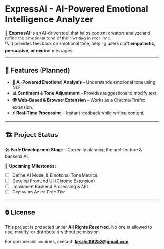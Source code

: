 # ExpressAI - AI-Powered Emotional Intelligence Analyzer  

🚀 **ExpressAI** is an AI-driven tool that helps content creators analyze and refine the emotional tone of their writing in real-time.  
🔍 It provides feedback on emotional tone, helping users craft **empathetic, persuasive, or neutral** messages.  

---

## 📌 Features (Planned)
- **🧠 AI-Powered Emotional Analysis** – Understands emotional tone using NLP.  
- **📊 Sentiment & Tone Adjustment** – Provides suggestions to modify text.  
- **🌍 Web-Based & Browser Extension** – Works as a Chrome/Firefox extension.  
- **⚡ Real-Time Processing** – Instant feedback while writing content.  

---

## 🏗️ Project Status
🛠️ **Early Development Stage** – Currently planning the architecture & backend AI.  

🚀 **Upcoming Milestones:**  
- [ ] Define AI Model & Emotional Tone Metrics  
- [ ] Develop Frontend UI (Chrome Extension)  
- [ ] Implement Backend Processing & API  
- [ ] Deploy on Azure Free Tier  

---

## 🔒 License  
This project is protected under **All Rights Reserved**. No one is allowed to use, modify, or distribute it without permission.  

For commercial inquiries, contact: **krsahil88252@gmail.com**  
